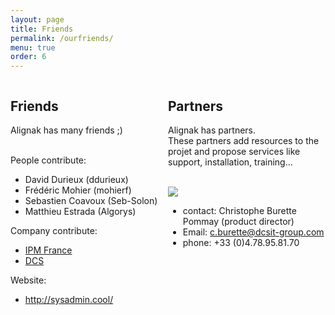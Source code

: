 ```yaml
---
layout: page
title: Friends
permalink: /ourfriends/
menu: true
order: 6
---
```


<div style="float: left; width: 50%;">
<h2>Friends</h2>

Alignak has many friends ;)
<br/><br/>

People contribute:

<ul>
<li> David Durieux (ddurieux)</li>
<li> Frédéric Mohier (mohierf)</li>
<li> Sebastien Coavoux (Seb-Solon)</li>
<li> Matthieu Estrada (Algorys)</li>
</ul>

Company contribute:

<ul>
<li> <a href="http://www.ipmfrance.fr">IPM France</a></li>
<li> <a href="http://dcsit-group.com/">DCS</a></li>
</ul>

Website:

<ul>
<li> <a href="http://sysadmin.cool/">http://sysadmin.cool/</a></li>
</ul>
</div>

<div style="float: right; width: 50%;">
<h2>Partners</h2>

Alignak has partners.<br/>
These partners add resources to the projet and propose services like support, 
installation, training...


<div>
<br/>
<img src="../images/partner_dcs.png"/>
<ul>
<li>contact: Christophe Burette Pommay (product director)</li>
<li>Email: <a href="mailto:c.burette@dcsit-group.com">c.burette@dcsit-group.com</a></li>
<li>phone: +33 (0)4.78.95.81.70</li>
</ul>
</div>

</div>
